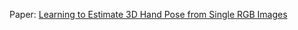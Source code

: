 Paper: [Learning to Estimate 3D Hand Pose from Single RGB Images](https://arxiv.org/pdf/1705.01389v3.pdf)
